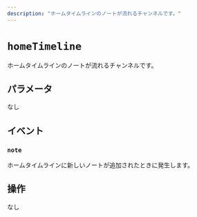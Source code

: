 ```yaml
---
description: "ホームタイムラインのノートが流れるチャンネルです。"
---
```


# `homeTimeline`

ホームタイムラインのノートが流れるチャンネルです。

## パラメータ

なし

## イベント

### `note`

<MkSchemaViewer :schema="{
$ref: 'misskey://Note'
}"/>

ホームタイムラインに新しいノートが追加されたときに発生します。

## 操作

なし
